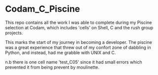 # Codam_C_Piscine

This repo contains all the work I was able to complete during my Piscine selection at Codam, which includes 'cells' on Shell, C and the rush group projects.

This marks the start of my journey in becoming a developer. The piscine was a great experience that threw out of my confort zone of dabbling in Python, and instead, had me grabble with UNIX and C. 

n.b there is one cell name 'test_C05' since it had small errors which prevented it from being prevent by moulinette.  
